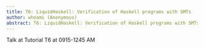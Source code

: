```yaml
---
title: T6: LiquidHaskell: Verification of Haskell programs with SMTs
author: whoami (Anonymous)
abstract: T6: LiquidHaskell: Verification of Haskell programs with SMTs
---
```


Talk at Tutorial T6 at 0915-1245 AM
